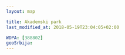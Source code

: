 ```yaml
---
layout: map

title: Akademski park
last_modified_at: 2018-05-19T23:04:05+02:00

WDPA: [388802]
geoSrbija:
---
```

